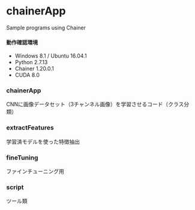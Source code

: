 # chainerApp
Sample programs using Chainer  
#### 動作確認環境
* Windows 8.1 / Ubuntu 16.04.1
* Python 2.7.13  
* Chainer 1.20.0.1  
* CUDA 8.0

### chainerApp
CNNに画像データセット（3チャンネル画像）を学習させるコード（クラス分類）

### extractFeatures  
学習済モデルを使った特徴抽出

### fineTuning  
ファインチューニング用

### script  
ツール類
